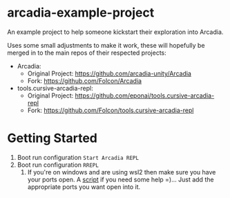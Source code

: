 # arcadia-example-project
An example project to help someone kickstart their exploration into Arcadia.

Uses some small adjustments to make it work, these will hopefully be merged in to the main repos of their respected projects:
- Arcadia:
  - Original Project: https://github.com/arcadia-unity/Arcadia
  - Fork: https://github.com/Folcon/Arcadia
- tools.cursive-arcadia-repl:
  - Original Project: https://github.com/eponai/tools.cursive-arcadia-repl
  - Fork: https://github.com/Folcon/tools.cursive-arcadia-repl

# Getting Started
1. Boot run configuration `Start Arcadia REPL`
2. Boot run configuration `RREPL`
   1. If you're on windows and are using wsl2 then make sure you have your ports open. A [script](https://gist.github.com/daehahn/497fa04c0156b1a762c70ff3f9f7edae) if you need some help =)... Just add the appropriate ports you want open into it.
